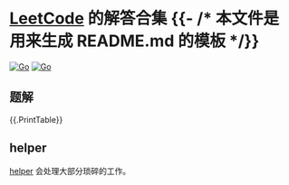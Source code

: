 # [LeetCode](https://leetcode.com) 的解答合集 {{- /* 本文件是用来生成 README.md 的模板 */}}

 [![Go](https://img.shields.io/badge/by-lee-important)](https://github.com/ConserveLee/leetcode_solution)
 [![Go](https://img.shields.io/badge/Go-1.13-blue.svg)](https://golang.google.cn)


## 题解

{{.PrintTable}}

## helper

[helper](./Helper) 会处理大部分琐碎的工作。